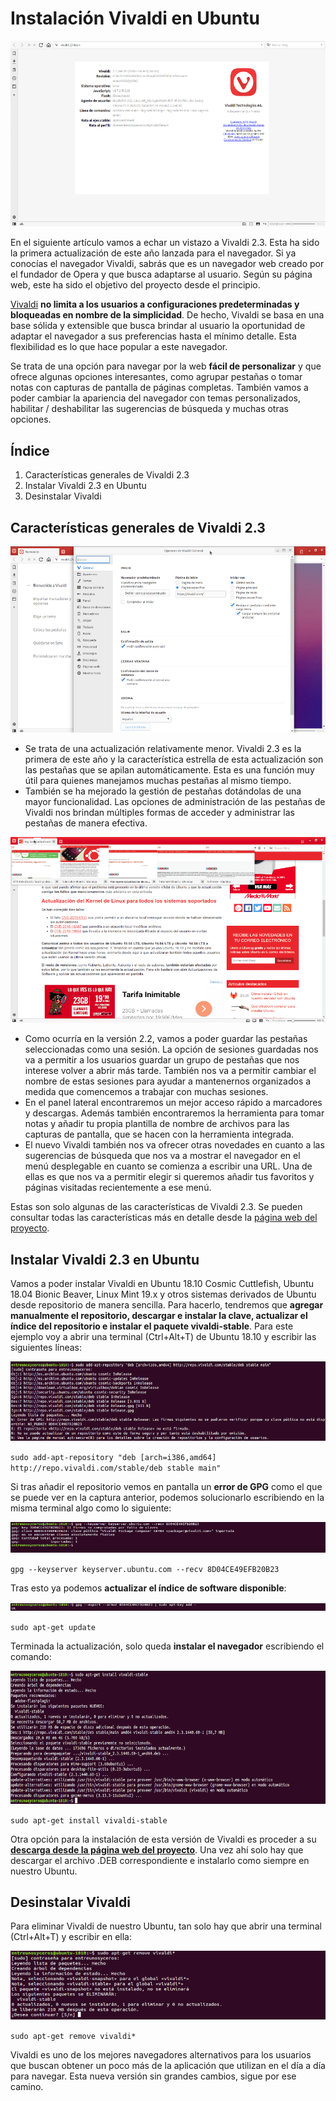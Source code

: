 # Instalación Vivaldi en Ubuntu
![Screenshot](img/vivaldi.png)

En el siguiente artículo vamos a echar un vistazo a Vivaldi 2.3. Esta ha sido la primera actualización de este año lanzada para el navegador. Si ya conocías el navegador Vivaldi, sabrás que es un navegador web creado por el fundador de Opera y que busca adaptarse al usuario. Según su página web, este ha sido el objetivo del proyecto desde el principio.

[Vivaldi](https://ubunlog.com/vivaldi-2-nueva-actualizacion-navegador/) **no limita a los usuarios a configuraciones predeterminadas y bloqueadas en nombre de la simplicidad**. De hecho, Vivaldi se basa en una base sólida y extensible que busca brindar al usuario la oportunidad de adaptar el navegador a sus preferencias hasta el mínimo detalle. Esta flexibilidad es lo que hace popular a este navegador.

Se trata de una opción para navegar por la web **fácil de personalizar** y que ofrece algunas opciones interesantes, como agrupar pestañas o tomar notas con capturas de pantalla de páginas completas. También vamos a poder cambiar la apariencia del navegador con temas personalizados, habilitar / deshabilitar las sugerencias de búsqueda y muchas otras opciones.

## Índice
1. Características generales de Vivaldi 2.3
2. Instalar Vivaldi 2.3 en Ubuntu
3. Desinstalar Vivaldi
   
## Características generales de Vivaldi 2.3
![Screenshot](img/vivaldi-2.png)

- Se trata de una actualización relativamente menor. Vivaldi 2.3 es la primera de este año y la característica estrella de esta actualización son las pestañas que se apilan automáticamente. Esta es una función muy útil para quienes manejamos muchas pestañas al mismo tiempo.
- También se ha mejorado la gestión de pestañas dotándolas de una mayor funcionalidad. Las opciones de administración de las pestañas de Vivaldi nos brindan múltiples formas de acceder y administrar las pestañas de manera efectiva.

![Screenshot](img/vivaldi-3.png)

- Como ocurría en la versión 2.2, vamos a poder guardar las pestañas seleccionadas como una sesión. La opción de sesiones guardadas nos va a permitir a los usuarios guardar un grupo de pestañas que nos interese volver a abrir más tarde. También nos va a permitir cambiar el nombre de estas sesiones para ayudar a mantenernos organizados a medida que comencemos a trabajar con muchas sesiones.
- En el panel lateral encontraremos un mejor acceso rápido a marcadores y descargas. Además también encontraremos la herramienta para tomar notas y añadir tu propia plantilla de nombre de archivos para las capturas de pantalla, que se hacen con la herramienta integrada.
- El nuevo Vivaldi también nos va ofrecer otras novedades en cuanto a las sugerencias de búsqueda que nos va a mostrar el navegador en el menú desplegable en cuanto se comienza a escribir una URL. Una de ellas es que nos va a permitir elegir si queremos añadir tus favoritos y páginas visitadas recientemente a ese menú.

Estas son solo algunas de las características de Vivaldi 2.3. Se pueden consultar todas las características más en detalle desde la [página web del proyecto](https://vivaldi.com/features/).

## Instalar Vivaldi 2.3 en Ubuntu
Vamos a poder instalar Vivaldi en Ubuntu 18.10 Cosmic Cuttlefish, Ubuntu 18.04 Bionic Beaver, Linux Mint 19.x y otros sistemas derivados de Ubuntu desde repositorio de manera sencilla. Para hacerlo, tendremos que **agregar manualmente el repositorio, descargar e instalar la clave, actualizar el índice del repositorio e instalar el paquete vivaldi-stable**. Para este ejemplo voy a abrir una terminal (Ctrl+Alt+T) de Ubuntu 18.10 y escribir las siguientes líneas:

![Screenshot](img/vivaldi-4.png)

`sudo add-apt-repository "deb [arch=i386,amd64] http://repo.vivaldi.com/stable/deb stable main"`

Si tras añadir el repositorio vemos en pantalla un **error de GPG** como el que se puede ver en la captura anterior, podemos solucionarlo escribiendo en la misma terminal algo como lo siguiente:

![Screenshot](img/vivaldi-5.png)

`gpg --keyserver keyserver.ubuntu.com --recv 8D04CE49EFB20B23`

Tras esto ya podemos **actualizar el índice de software disponible**:

![Screenshot](img/vivaldi-6.png)

`sudo apt-get update`

Terminada la actualización, solo queda **instalar el navegador** escribiendo el comando:

![Screenshot](img/vivaldi-7.png)

`sudo apt-get install vivaldi-stable`

Otra opción para la instalación de esta versión de Vivaldi es proceder a su **[descarga desde la página web del proyecto](https://vivaldi.com/es/download/)**. Una vez ahí solo hay que descargar el archivo .DEB correspondiente e instalarlo como siempre en nuestro Ubuntu.

## Desinstalar Vivaldi
Para eliminar Vivaldi de nuestro Ubuntu, tan solo hay que abrir una terminal (Ctrl+Alt+T) y escribir en ella:

![Screenshot](img/vivaldi-8.png)

`sudo apt-get remove vivaldi*`

Vivaldi es uno de los mejores navegadores alternativos para los usuarios que buscan obtener un poco más de la aplicación que utilizan en el día a día para navegar. Esta nueva versión sin grandes cambios, sigue por ese camino.

